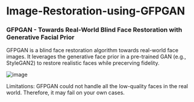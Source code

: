# Image-Restoration-using-GFPGAN

### GFPGAN - Towards Real-World Blind Face Restoration with Generative Facial Prior
GFPGAN is a blind face restoration algorithm towards real-world face images.
It leverages the generative face prior in a pre-trained GAN (e.g., StyleGAN2) to restore realistic faces while precerving fidelity.

![image](https://github.com/R4hulD/Image-Restoration-using-GFPGAN/assets/101360312/7d16f13e-aaf7-4bd4-a947-55b4c52ba40c)


Limitations: GFPGAN could not handle all the low-quality faces in the real world. Therefore, it may fail on your own cases.
